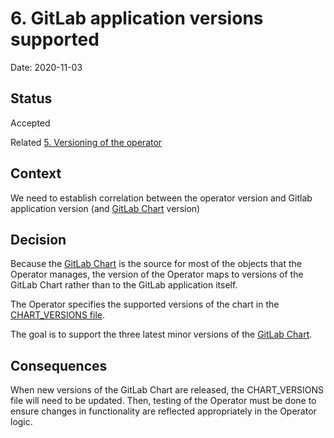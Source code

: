 # 6. GitLab application versions supported

Date: 2020-11-03

## Status

Accepted

Related [5. Versioning of the operator](0005-versioning-of-the-operator.md)

## Context

We need to establish correlation between the operator version and Gitlab application version (and [GitLab Chart](https://gitlab.com/gitlab-org/charts/gitlab) version)

## Decision

Because the [GitLab Chart](https://gitlab.com/gitlab-org/charts/gitlab) is the source
for most of the objects that the Operator manages, the version of the Operator maps to
versions of the GitLab Chart rather than to the GitLab application itself.

The Operator specifies the supported versions of the chart in the
[CHART_VERSIONS file](../CHART_VERSIONS).

The goal is to support the three latest minor versions of the
[GitLab Chart](https://gitlab.com/gitlab-org/charts/gitlab).


## Consequences

When new versions of the GitLab Chart are released, the CHART_VERSIONS file
will need to be updated. Then, testing of the Operator must be done to ensure
changes in functionality are reflected appropriately in the Operator logic.